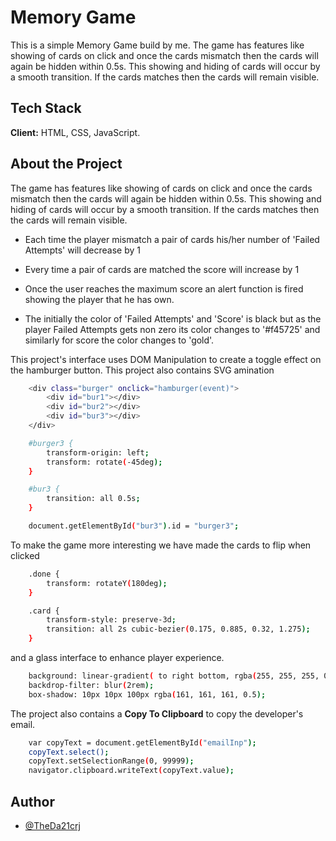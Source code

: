 # Memory Game

This is a simple Memory Game build by me. The game has features like showing of cards on click and once the cards mismatch then the cards will again be hidden within 0.5s. This showing and hiding of cards will occur by a smooth transition. If the cards matches then the cards will remain visible.

## Tech Stack

**Client:** HTML, CSS, JavaScript.

## About the Project

The game has features like showing of cards on click and once the cards mismatch then the cards will again be hidden within 0.5s. This showing and hiding of cards will occur by a smooth transition. If the cards matches then the cards will remain visible.

- Each time the player mismatch a pair of cards his/her number of 'Failed Attempts' will decrease by 1

- Every time a pair of cards are matched the score will increase by 1

- Once the user reaches the maximum score an alert function is fired showing the player that he has own.

- The initially the color of 'Failed Attempts' and 'Score' is black but as the player Failed Attempts gets non zero its color changes to '#f45725' and similarly for score the color changes to 'gold'.

This project's interface uses DOM Manipulation to create a toggle effect on the hamburger button. This project also contains SVG amination

```bash
    <div class="burger" onclick="hamburger(event)">
        <div id="bur1"></div>
        <div id="bur2"></div>
        <div id="bur3"></div>
    </div>
```

```bash
    #burger3 {
        transform-origin: left;
        transform: rotate(-45deg);
    }
```

```bash
    #bur3 {
        transition: all 0.5s;
    }
```

```bash
    document.getElementById("bur3").id = "burger3";
```

To make the game more interesting we have made the cards to flip when clicked

```bash
    .done {
        transform: rotateY(180deg);
    }

    .card {
        transform-style: preserve-3d;
        transition: all 2s cubic-bezier(0.175, 0.885, 0.32, 1.275);
    }
```

and a glass interface to enhance player experience.

```bash
    background: linear-gradient( to right bottom, rgba(255, 255, 255, 0.5), rgba(255, 255, 255, 0.3));
    backdrop-filter: blur(2rem);
    box-shadow: 10px 10px 100px rgba(161, 161, 161, 0.5);
```

The project also contains a **Copy To Clipboard** to copy the developer's email.

```bash
    var copyText = document.getElementById("emailInp");
    copyText.select();
    copyText.setSelectionRange(0, 99999);
    navigator.clipboard.writeText(copyText.value);
```

## Author

- [@TheDa21crj](https://github.com/TheDa21crj)
